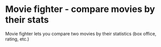 # Movie fighter - compare movies by their stats

Movie fighter lets you compare two movies by their statistics (box office, rating, etc.)
